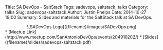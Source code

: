 Title: SA DevOps - SaltStack
Tags: sadevops, saltstack, talks
Category: talks
Slug: sadevops-saltstack
Author: Justin Phelps
Date: 2014-10-27 19:00
Summary: Slides and materials for the SaltStack talk at SA DevOps.

<center>![SADevOps Logo]({filename}/images/SADevOps.png)</center>
 * [Meetup Link](http://www.meetup.com/SanAntonioDevOps/events/204910202/)
 * [Slides]({filename}/slides/sadevops-saltstack.pdf)
